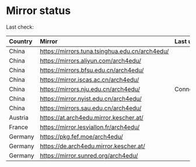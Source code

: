 <script src="./time.js"></script>
# Mirror status
Last check: <script type="text/javascript">localize(1699722855.2353249);</script>

|Country|Mirror|Last update|
|:------|:-----|:----------|
|China|https://mirrors.tuna.tsinghua.edu.cn/arch4edu/|<script type="text/javascript">localize(1699641213);</script>|
|China|https://mirrors.aliyun.com/arch4edu/|<script type="text/javascript">localize(1699641213);</script>|
|China|https://mirrors.bfsu.edu.cn/arch4edu/|<script type="text/javascript">localize(1699641213);</script>|
|China|https://mirror.iscas.ac.cn/arch4edu/|<script type="text/javascript">localize(1699641213);</script>|
|China|https://mirrors.nju.edu.cn/arch4edu/|ConnectTimeout|
|China|https://mirror.nyist.edu.cn/arch4edu/|<script type="text/javascript">localize(1699641213);</script>|
|China|https://mirrors.sau.edu.cn/arch4edu/|<script type="text/javascript">localize(1699641213);</script>|
|Austria|https://at.arch4edu.mirror.kescher.at/|<script type="text/javascript">localize(1699641213);</script>|
|France|https://mirror.lesviallon.fr/arch4edu/|<script type="text/javascript">localize(1699641213);</script>|
|Germany|https://pkg.fef.moe/arch4edu/|<script type="text/javascript">localize(1699641213);</script>|
|Germany|https://de.arch4edu.mirror.kescher.at/|<script type="text/javascript">localize(1699641213);</script>|
|Germany|https://mirror.sunred.org/arch4edu/|<script type="text/javascript">localize(1699641213);</script>|

<script src="./tablefilter/tablefilter.js"></script>
<script src="./table.js"></script>